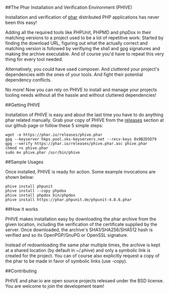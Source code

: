 
##The Phar Installation and Verification Environment (PHIVE) 

Installation and verification of [phar](http://php.net/phar) distributed PHP applications has never been this easy!

Adding all the required tools like PHPUnit, PHPMD and phpDox in their matching versions to a project used to be a lot of
repetitive work: Started by finding the download URL, figuring out what the actually correct and matching version is
followed by verifiying the sha1 and gpg signatures and making the archive executable. And of course you'd have to repeat
this very thing for every tool needed.
 
Alternatively, you could have used composer. And cluttered your project's dependencies with the ones of your
tools. And fight their potential dependency conflicts. 

No more! Now you can rely on PHIVE to install and manage your projects tooling needs without all the hassle and without
cluttered dependencies!

##Getting PHIVE

Installation of PHIVE is easy and about the last time you have to do anything phar related manually.
Grab your copy of PHIVE from the [releases](https://github.com/phar-io/phive/releases) section at our github page or
follow these 5 simple steps:

    wget -o https://phar.io/releases/phive.phar
    gpg --keyserver hkps.pool.sks-keyservers.net --recv-keys 0x9B2D5D79
    gpg --verify https://phar.io/releases/phive.phar.asc phive.phar
    chmod +x phive.phar
    sudo mv phive.phar /usr/bin/phive


##Sample Usages

Once installed, PHIVE is ready for action. Some example invocations are shown below:
    
    phive install phpunit
    phive install --copy phpdox
    phive install phpdox bin/phpdox
    phive install https://phar.phpunit.de/phpunit-4.8.6.phar


##How it works

PHIVE makes installation easy by downloading the phar archive from the given location, including the verification of
the certificate supplied by the server. Once downloaded, the archive's SHA1/SHA256/SHA512 hash is verified and so its
OpenPGP/GnuPG or OpenSSL signature.

Instead of redownloading the same phar multiple times, the archive is kept at a shared location (by default in ~/.phive)
and only a symbolic link is created for the project. You can of course also explicitly request a copy of the phar to
be made in favor of symbolic links (use -copy).

##Contributing

PHIVE and phar.io are open source projects relesaed under the BSD license. You are welcome to join the development
team!  

